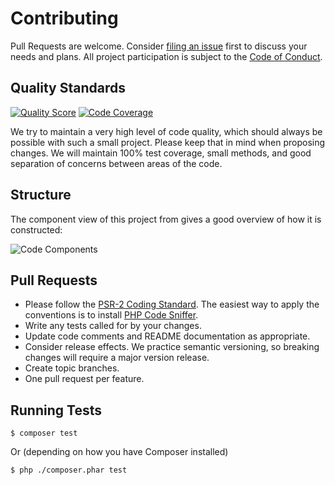 # Contributing

Pull Requests are welcome. Consider [filing an issue](https://github.com/TransitScreen/php-heroku-client/issues/new) first to discuss your needs and plans. All project participation is subject to the [Code of Conduct](CODE_OF_CONDUCT.md).

## Quality Standards
[![Quality Score](https://img.shields.io/scrutinizer/g/TransitScreen/php-heroku-client.svg?style=flat-square)](https://scrutinizer-ci.com/g/TransitScreen/php-heroku-client)
[![Code Coverage](https://img.shields.io/scrutinizer/coverage/g/TransitScreen/php-heroku-client.svg?style=flat-square)](https://scrutinizer-ci.com/g/TransitScreen/php-heroku-client)

We try to maintain a very high level of code quality, which should always be possible with such a small project. Please keep that in mind when proposing changes. We will maintain 100% test coverage, small methods, and good separation of concerns between areas of the code.

## Structure
The component view of this project from gives a good overview of how it is constructed:

![Code Components](./docs/media/components.png)

## Pull Requests
- Please follow the [PSR-2 Coding Standard](https://github.com/php-fig/fig-standards/blob/master/accepted/PSR-2-coding-style-guide.md). The easiest way to apply the conventions is to install [PHP Code Sniffer](https://github.com/squizlabs/PHP_CodeSniffer).
- Write any tests called for by your changes.
- Update code comments and README documentation as appropriate.
- Consider release effects. We practice semantic versioning, so breaking changes will require a major version release.
- Create topic branches.
- One pull request per feature.

## Running Tests
```
$ composer test
```
Or (depending on how you have Composer installed)
```
$ php ./composer.phar test
```
